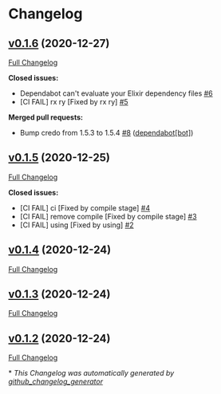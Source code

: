 # Changelog

## [v0.1.6](https://github.com/clszzyh/battle_city/tree/v0.1.6) (2020-12-27)

[Full Changelog](https://github.com/clszzyh/battle_city/compare/v0.1.5...v0.1.6)

**Closed issues:**

- Dependabot can't evaluate your Elixir dependency files [\#6](https://github.com/clszzyh/battle_city/issues/6)
- \[CI FAIL\] rx ry \[Fixed by rx ry\] [\#5](https://github.com/clszzyh/battle_city/issues/5)

**Merged pull requests:**

- Bump credo from 1.5.3 to 1.5.4 [\#8](https://github.com/clszzyh/battle_city/pull/8) ([dependabot[bot]](https://github.com/apps/dependabot))

## [v0.1.5](https://github.com/clszzyh/battle_city/tree/v0.1.5) (2020-12-25)

[Full Changelog](https://github.com/clszzyh/battle_city/compare/v0.1.4...v0.1.5)

**Closed issues:**

- \[CI FAIL\] ci \[Fixed by compile stage\] [\#4](https://github.com/clszzyh/battle_city/issues/4)
- \[CI FAIL\] remove compile \[Fixed by compile stage\] [\#3](https://github.com/clszzyh/battle_city/issues/3)
- \[CI FAIL\] using \[Fixed by using\] [\#2](https://github.com/clszzyh/battle_city/issues/2)

## [v0.1.4](https://github.com/clszzyh/battle_city/tree/v0.1.4) (2020-12-24)

[Full Changelog](https://github.com/clszzyh/battle_city/compare/v0.1.3...v0.1.4)

## [v0.1.3](https://github.com/clszzyh/battle_city/tree/v0.1.3) (2020-12-24)

[Full Changelog](https://github.com/clszzyh/battle_city/compare/v0.1.2...v0.1.3)

## [v0.1.2](https://github.com/clszzyh/battle_city/tree/v0.1.2) (2020-12-24)

[Full Changelog](https://github.com/clszzyh/battle_city/compare/0f74c3463e919820872f018fbe230c9567043163...v0.1.2)



\* *This Changelog was automatically generated by [github_changelog_generator](https://github.com/github-changelog-generator/github-changelog-generator)*
